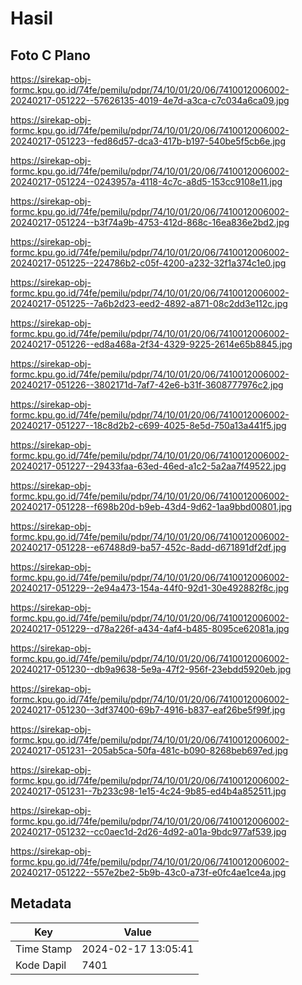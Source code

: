 # Hasil

## Foto C Plano

https://sirekap-obj-formc.kpu.go.id/74fe/pemilu/pdpr/74/10/01/20/06/7410012006002-20240217-051222--57626135-4019-4e7d-a3ca-c7c034a6ca09.jpg

https://sirekap-obj-formc.kpu.go.id/74fe/pemilu/pdpr/74/10/01/20/06/7410012006002-20240217-051223--fed86d57-dca3-417b-b197-540be5f5cb6e.jpg

https://sirekap-obj-formc.kpu.go.id/74fe/pemilu/pdpr/74/10/01/20/06/7410012006002-20240217-051224--0243957a-4118-4c7c-a8d5-153cc9108e11.jpg

https://sirekap-obj-formc.kpu.go.id/74fe/pemilu/pdpr/74/10/01/20/06/7410012006002-20240217-051224--b3f74a9b-4753-412d-868c-16ea836e2bd2.jpg

https://sirekap-obj-formc.kpu.go.id/74fe/pemilu/pdpr/74/10/01/20/06/7410012006002-20240217-051225--224786b2-c05f-4200-a232-32f1a374c1e0.jpg

https://sirekap-obj-formc.kpu.go.id/74fe/pemilu/pdpr/74/10/01/20/06/7410012006002-20240217-051225--7a6b2d23-eed2-4892-a871-08c2dd3e112c.jpg

https://sirekap-obj-formc.kpu.go.id/74fe/pemilu/pdpr/74/10/01/20/06/7410012006002-20240217-051226--ed8a468a-2f34-4329-9225-2614e65b8845.jpg

https://sirekap-obj-formc.kpu.go.id/74fe/pemilu/pdpr/74/10/01/20/06/7410012006002-20240217-051226--3802171d-7af7-42e6-b31f-3608777976c2.jpg

https://sirekap-obj-formc.kpu.go.id/74fe/pemilu/pdpr/74/10/01/20/06/7410012006002-20240217-051227--18c8d2b2-c699-4025-8e5d-750a13a441f5.jpg

https://sirekap-obj-formc.kpu.go.id/74fe/pemilu/pdpr/74/10/01/20/06/7410012006002-20240217-051227--29433faa-63ed-46ed-a1c2-5a2aa7f49522.jpg

https://sirekap-obj-formc.kpu.go.id/74fe/pemilu/pdpr/74/10/01/20/06/7410012006002-20240217-051228--f698b20d-b9eb-43d4-9d62-1aa9bbd00801.jpg

https://sirekap-obj-formc.kpu.go.id/74fe/pemilu/pdpr/74/10/01/20/06/7410012006002-20240217-051228--e67488d9-ba57-452c-8add-d671891df2df.jpg

https://sirekap-obj-formc.kpu.go.id/74fe/pemilu/pdpr/74/10/01/20/06/7410012006002-20240217-051229--2e94a473-154a-44f0-92d1-30e492882f8c.jpg

https://sirekap-obj-formc.kpu.go.id/74fe/pemilu/pdpr/74/10/01/20/06/7410012006002-20240217-051229--d78a226f-a434-4af4-b485-8095ce62081a.jpg

https://sirekap-obj-formc.kpu.go.id/74fe/pemilu/pdpr/74/10/01/20/06/7410012006002-20240217-051230--db9a9638-5e9a-47f2-956f-23ebdd5920eb.jpg

https://sirekap-obj-formc.kpu.go.id/74fe/pemilu/pdpr/74/10/01/20/06/7410012006002-20240217-051230--3df37400-69b7-4916-b837-eaf26be5f99f.jpg

https://sirekap-obj-formc.kpu.go.id/74fe/pemilu/pdpr/74/10/01/20/06/7410012006002-20240217-051231--205ab5ca-50fa-481c-b090-8268beb697ed.jpg

https://sirekap-obj-formc.kpu.go.id/74fe/pemilu/pdpr/74/10/01/20/06/7410012006002-20240217-051231--7b233c98-1e15-4c24-9b85-ed4b4a852511.jpg

https://sirekap-obj-formc.kpu.go.id/74fe/pemilu/pdpr/74/10/01/20/06/7410012006002-20240217-051232--cc0aec1d-2d26-4d92-a01a-9bdc977af539.jpg

https://sirekap-obj-formc.kpu.go.id/74fe/pemilu/pdpr/74/10/01/20/06/7410012006002-20240217-051222--557e2be2-5b9b-43c0-a73f-e0fc4ae1ce4a.jpg


## Metadata

| Key        | Value               |
| ---------- | ------------------- |
| Time Stamp | 2024-02-17 13:05:41 |
| Kode Dapil | 7401                |



